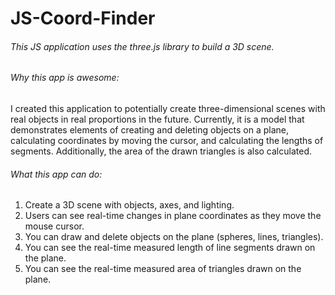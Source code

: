 # JS-Coord-Finder

###### This JS application uses the three.js library to build a 3D scene.

###### Why this app is awesome:

I created this application to potentially create three-dimensional scenes with real objects in real proportions in the future. Currently, it is a model that demonstrates elements of creating and deleting objects on a plane, calculating coordinates by moving the cursor, and calculating the lengths of segments. Additionally, the area of the drawn triangles is also calculated.

###### What this app can do:

1. Create a 3D scene with objects, axes, and lighting.
2. Users can see real-time changes in plane coordinates as they move the mouse cursor.
3. You can draw and delete objects on the plane (spheres, lines, triangles).
4. You can see the real-time measured length of line segments drawn on the plane.
5. You can see the real-time measured area of triangles drawn on the plane.
